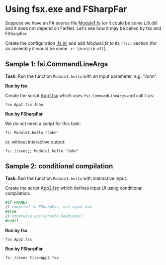 # Using fsx.exe and FSharpFar

Suppose we have an F# source file [Module1.fs](Module1.fs) (or it could be some
*Lib.dll*) and it does not depend on FarNet. Let's see how it may be called by
fsx and FSharpFar.

Create the configuration [.fs.ini](.fs.ini) and add *Module1.fs* to its `[fsc]`
section (for an assembly it would be some `-r:.\bin\Lib.dll`).

## Sample 1: fsi.CommandLineArgs

**Task:** Run the function `Module1.hello` with an input parameter, e.g. "John".

**Run by fsx**

Create the script [App1.fsx](App1.fsx) which uses `fsi.CommandLineArgs` and call it as:

    fsx App1.fsx John

**Run by FSharpFar**

We do not need a script for this task:

    fs: Module1.hello "John"

or, without interactive output:

    fs: //exec;; Module1.hello "John"

## Sample 2: conditional compilation

**Task:** Run the function `Module1.hello` with interactive input.

Create the script [App2.fsx](App2.fsx) which defines input UI using conditional compilation:

```fsharp
#if FARNET
// compiled in FSharpFar, use input box
#else
// otherwise use Console.ReadLine()
#endif
```

**Run by fsx**

    fsx App2.fsx

**Run by FSharpFar**

    fs: //exec file=App2.fsx
